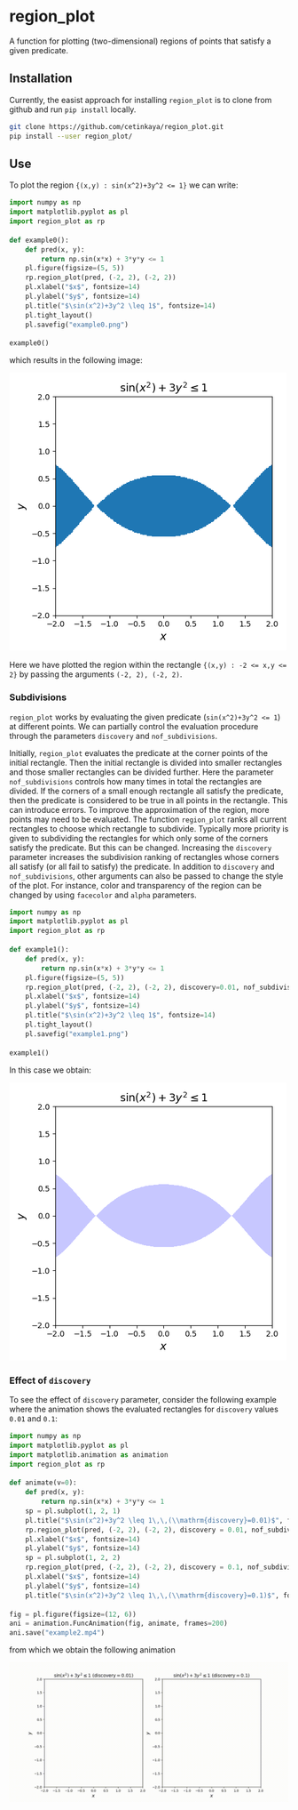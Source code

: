 # region_plot
A function for plotting (two-dimensional) regions of points that satisfy a given predicate.

## Installation
Currently, the easist approach for installing `region_plot` is to clone from github and run `pip install` locally. 

~~~sh
git clone https://github.com/cetinkaya/region_plot.git
pip install --user region_plot/
~~~

## Use
To plot the region `{(x,y) : sin(x^2)+3y^2 <= 1}` we can write:

~~~python
import numpy as np
import matplotlib.pyplot as pl
import region_plot as rp

def example0():
    def pred(x, y):
        return np.sin(x*x) + 3*y*y <= 1
    pl.figure(figsize=(5, 5))
    rp.region_plot(pred, (-2, 2), (-2, 2))
    pl.xlabel("$x$", fontsize=14)
    pl.ylabel("$y$", fontsize=14)
    pl.title("$\sin(x^2)+3y^2 \leq 1$", fontsize=14)
    pl.tight_layout()
    pl.savefig("example0.png")

example0()
~~~

which results in the following image:

![Example plot 0](examples/example0.png)

Here we have plotted the region within the rectangle `{(x,y) : -2 <= x,y <= 2}` by passing the arguments `(-2, 2), (-2, 2)`. 

### Subdivisions

`region_plot` works by evaluating the given predicate (`sin(x^2)+3y^2 <= 1`) at different points. We can partially control the evaluation procedure through the parameters `discovery` and `nof_subdivisions`. 

Initially, `region_plot` evaluates the predicate at the corner points of the initial rectangle. Then the initial rectangle is divided into smaller rectangles and those smaller rectangles can be divided further. Here the parameter `nof_subdivisions` controls how many times in total the rectangles are divided. If the corners of a small enough rectangle all satisfy the predicate, then the predicate is considered to be true in all points in the rectangle. This can introduce errors. To improve the approximation of the region, more points may need to be evaluated. The function `region_plot` ranks all current rectangles to choose which rectangle to subdivide. Typically more priority is given to subdividing the rectangles for which only some of the corners satisfy the predicate. But this can be changed. Increasing the `discovery` parameter increases the subdivision ranking of rectangles whose corners all satisfy (or all fail to satisfy) the predicate. In addition to `discovery` and `nof_subdivisions`, other arguments can also be passed to change the style of the plot. For instance, color and transparency of the region can be changed by using `facecolor` and `alpha` parameters.

~~~python
import numpy as np
import matplotlib.pyplot as pl
import region_plot as rp

def example1():
    def pred(x, y):
        return np.sin(x*x) + 3*y*y <= 1
    pl.figure(figsize=(5, 5))
    rp.region_plot(pred, (-2, 2), (-2, 2), discovery=0.01, nof_subdivisions=5000, facecolor="#9090FF", alpha=0.5)
    pl.xlabel("$x$", fontsize=14)
    pl.ylabel("$y$", fontsize=14)
    pl.title("$\sin(x^2)+3y^2 \leq 1$", fontsize=14)
    pl.tight_layout()
    pl.savefig("example1.png")

example1()
~~~

In this case we obtain:

![Example plot 1](examples/example1.png)

### Effect of `discovery`

To see the effect of `discovery` parameter, consider the following example where the animation shows the evaluated rectangles for `discovery` values `0.01` and `0.1`:

~~~python
import numpy as np
import matplotlib.pyplot as pl
import matplotlib.animation as animation
import region_plot as rp

def animate(v=0):
    def pred(x, y):
        return np.sin(x*x) + 3*y*y <= 1
    sp = pl.subplot(1, 2, 1)
    pl.title("$\sin(x^2)+3y^2 \leq 1\,\,(\\mathrm{discovery}=0.01)$", fontsize=14)
    rp.region_plot(pred, (-2, 2), (-2, 2), discovery = 0.01, nof_subdivisions=v, show_all=True, edgecolor="#000000", facecolor="#9090FF", alpha=0.5)
    pl.xlabel("$x$", fontsize=14)
    pl.ylabel("$y$", fontsize=14)
    sp = pl.subplot(1, 2, 2)
    rp.region_plot(pred, (-2, 2), (-2, 2), discovery = 0.1, nof_subdivisions=v, show_all=True, edgecolor="#000000", facecolor="#9090FF", alpha=0.5)
    pl.xlabel("$x$", fontsize=14)
    pl.ylabel("$y$", fontsize=14)
    pl.title("$\sin(x^2)+3y^2 \leq 1\,\,(\\mathrm{discovery}=0.1)$", fontsize=14)

fig = pl.figure(figsize=(12, 6))
ani = animation.FuncAnimation(fig, animate, frames=200)
ani.save("example2.mp4")
~~~

from which we obtain the following animation

![Example animation](examples/example2.gif)
